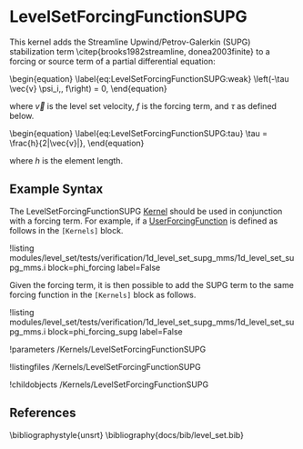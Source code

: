# LevelSetForcingFunctionSUPG
This kernel adds the Streamline Upwind/Petrov-Galerkin (SUPG) stabilization
term \citep{brooks1982streamline, donea2003finite}  to a forcing or source term of a partial differential equation:

\begin{equation}
\label{eq:LevelSetForcingFunctionSUPG:weak}
\left(-\tau \vec{v} \psi_i,\, f\right) = 0,
\end{equation}

where $\vec{v}$ is the level set velocity, $f$ is the forcing term, and $\tau$ as defined below.

\begin{equation}
\label{eq:LevelSetForcingFunctionSUPG:tau}
\tau = \frac{h}{2\|\vec{v}\|},
\end{equation}

where $h$ is the element length.

## Example Syntax
The LevelSetForcingFunctionSUPG [Kernel](systems/Kernels/index.md) should be used in conjunction with a forcing term. For
example, if a [UserForcingFunction](framework/UserForcingFunction.md) is defined as follows in the `[Kernels]` block.

!listing modules/level_set/tests/verification/1d_level_set_supg_mms/1d_level_set_supg_mms.i block=phi_forcing label=False

Given the forcing term, it is then possible to add the SUPG term to the same forcing function in the `[Kernels]` block
as follows.

!listing modules/level_set/tests/verification/1d_level_set_supg_mms/1d_level_set_supg_mms.i block=phi_forcing_supg label=False


!parameters /Kernels/LevelSetForcingFunctionSUPG

!listingfiles /Kernels/LevelSetForcingFunctionSUPG

!childobjects /Kernels/LevelSetForcingFunctionSUPG

## References

\bibliographystyle{unsrt}
\bibliography{docs/bib/level_set.bib}
